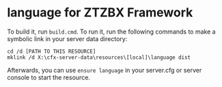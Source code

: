# language for ZTZBX Framework


To build it, run `build.cmd`. To run it, run the following commands to make a symbolic link in your server data directory:

```dos
cd /d [PATH TO THIS RESOURCE]
mklink /d X:\cfx-server-data\resources\[local]\language dist
```

Afterwards, you can use `ensure language` in your server.cfg or server console to start the resource.

